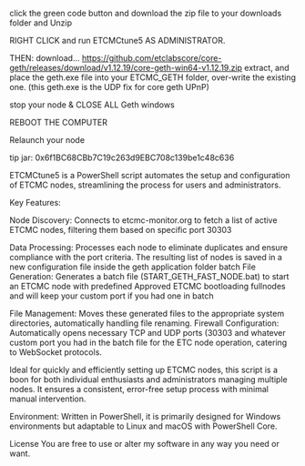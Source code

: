 click the green code button and download the zip file to your downloads folder and Unzip

RIGHT CLICK and run ETCMCtune5 AS ADMINISTRATOR. 

THEN: download... https://github.com/etclabscore/core-geth/releases/download/v1.12.19/core-geth-win64-v1.12.19.zip
extract, and place the geth.exe file into your ETCMC_GETH folder, over-write the existing one.
(this geth.exe is the UDP fix for core geth UPnP)

stop your node & CLOSE ALL Geth windows

REBOOT THE COMPUTER

Relaunch your node

tip jar: 0x6f1BC68CBb7C19c263d9EBC708c139be1c48c636

ETCMCtune5
is a PowerShell script automates the setup and configuration of ETCMC nodes, streamlining the process for users and administrators.

Key Features:

Node Discovery: Connects to etcmc-monitor.org to fetch a list of active ETCMC nodes, filtering them based on specific port 30303

Data Processing: Processes each node to eliminate duplicates and ensure compliance with the port criteria. The resulting list of nodes is saved in a new configuration file inside the geth application folder batch File Generation: Generates a batch file (START_GETH_FAST_NODE.bat) to start an ETCMC node with predefined Approved ETCMC bootloading fullnodes and will keep your custom port if you had one in batch

File Management: Moves these generated files to the appropriate system directories, automatically handling file renaming. Firewall Configuration: Automatically opens necessary TCP and UDP ports (30303 and whatever custom port you had in the batch file for the ETC node operation, catering to WebSocket protocols.

Ideal for quickly and efficiently setting up ETCMC nodes, this script is a boon for both individual enthusiasts and administrators managing multiple nodes. It ensures a consistent, error-free setup process with minimal manual intervention.

Environment: Written in PowerShell, it is primarily designed for Windows environments but adaptable to Linux and macOS with PowerShell Core.

License You are free to use or alter my software in any way you need or want.
